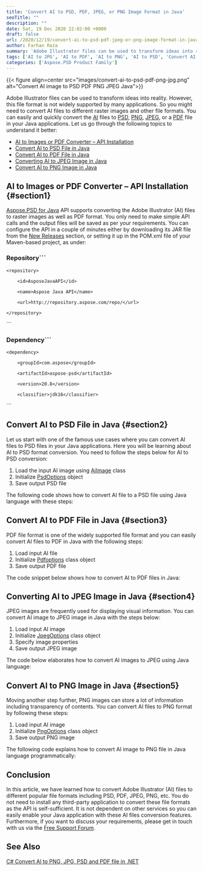 ```yaml
---
title: 'Convert AI to PSD, PDF, JPEG, or PNG Image Format in Java'
seoTitle: ""
description: ""
date: Sat, 19 Dec 2020 22:02:00 +0000
draft: false
url: /2020/12/19/convert-ai-to-psd-pdf-jpeg-or-png-image-format-in-java/
author: Farhan Raza
summary: 'Adobe Illustrator files can be used to transform ideas into reality. However, this file format is not widely supported by many applications. So you might need to convert AI files to different raster images and other file formats. You can easily and quickly **convert the AI files to PSD, PNG, JPEG, or a PDF file** in your Java applications.'
tags: ['AI to JPG', 'AI to PDF', 'AI to PNG', 'AI to PSD', 'Convert AI to Image in Java', 'Convert AI to JPG', 'Convert AI to PDF', 'Convert AI to PDF in Java', 'Convert AI to PNG', 'Convert AI to PSD']
categories: ['Aspose.PSD Product Family']
---
```




{{< figure align=center src="images/convert-ai-to-psd-pdf-png-jpg.png" alt="Convert AI image to PSD PDF PNG JPEG Java">}}


Adobe Illustrator files can be used to transform ideas into reality. However, this file format is not widely supported by many applications. So you might need to convert AI files to different raster images and other file formats. You can easily and quickly convert the [AI][1] files to [PSD][2], [PNG][3], [JPEG][4], or a [PDF][5] file in your Java applications. Let us go through the following topics to understand it better:

*   [AI to Images or PDF Converter – API Installation][6]
*   [Convert AI to PSD File in Java][7]
*   [Convert AI to PDF File in Java][8]
*   [Converting AI to JPEG Image in Java][9]
*   [Convert AI to PNG Image in Java][10]

## AI to Images or PDF Converter – API Installation {#section1}

[Aspose.PSD for Java][11] API supports converting the Adobe Illustrator (AI) files to raster images as well as PDF format. You only need to make simple API calls and the output files will be saved as per your requirements. You can configure the API in a couple of minutes either by downloading its JAR file from the [New Releases][12] section, or setting it up in the POM.xml file of your Maven-based project, as under:

### Repository```
<repositories>

    <repository>

        <id>AsposeJavaAPI</id>

        <name>Aspose Java API</name>

        <url>http://repository.aspose.com/repo/</url>

    </repository>

</repositories>
```

### Dependency```
 <dependencies>

    <dependency>

        <groupId>com.aspose</groupId>

        <artifactId>aspose-psd</artifactId>

        <version>20.8</version>

        <classifier>jdk16</classifier>

   </dependency>

</dependencies>
```

## Convert AI to PSD File in Java {#section2}

Let us start with one of the famous use cases where you can convert AI files to PSD files in your Java applications. Here you will be learning about AI to PSD format conversion. You need to follow the steps below for AI to PSD conversion:

1.  Load the input AI image using [AiImage][13] class
2.  Initialize [PsdOptions][14] object
3.  Save output PSD file

The following code shows how to convert AI file to a PSD file using Java language with these steps:



## Convert AI to PDF File in Java {#section3}

PDF file format is one of the widely supported file format and you can easily convert AI files to PDF in Java with the following steps:

1.  Load input AI file
2.  Initialize [Pdfoptions][15] class object
3.  Save output PDF file

The code snippet below shows how to convert AI to PDF files in Java:



## Converting AI to JPEG Image in Java {#section4}

JPEG images are frequently used for displaying visual information. You can convert AI image to JPEG image in Java with the steps below:

1.  Load input AI image
2.  Initialize [JpegOptions][16] class object
3.  Specify image properties
4.  Save output JPEG image

The code below elaborates how to convert AI images to JPEG using Java language:



## Convert AI to PNG Image in Java {#section5}

Moving another step further, PNG images can store a lot of information including transparency of contents. You can convert AI files to PNG format by following these steps:

1.  Load input AI image
2.  Initialize [PngOptions][17] class object
3.  Save output PNG image

The following code explains how to convert AI image to PNG file in Java language programmatically:



## Conclusion

In this article, we have learned how to convert Adobe Illustrator (AI) files to different popular file formats including PSD, PDF, JPEG, PNG, etc. You do not need to install any third-party application to convert these file formats as the API is self-sufficient. It is not dependent on other services so you can easily enable your Java application with these AI files conversion features. Furthermore, if you want to discuss your requirements, please get in touch with us via the [Free Support Forum][18].

## See Also

[C# Convert AI to PNG, JPG, PSD and PDF file in .NET][19]




[1]: https://en.wikipedia.org/wiki/Adobe_Illustrator_Artwork
[2]: https://docs.fileformat.com/image/psd/
[3]: https://docs.fileformat.com/image/png/
[4]: https://docs.fileformat.com/image/jpeg/
[5]: https://docs.fileformat.com/pdf/
[6]: #section1
[7]: #section2
[8]: #section3
[9]: #section4
[10]: #section5
[11]: https://products.aspose.com/psd/java
[12]: https://releases.aspose.com/
[13]: https://apireference.aspose.com/psd/java/com.aspose.psd.fileformats.ai/AiImage
[14]: https://apireference.aspose.com/psd/java/com.aspose.psd.imageoptions/PsdOptions
[15]: https://apireference.aspose.com/psd/java/com.aspose.psd.imageoptions/PdfOptions
[16]: https://apireference.aspose.com/psd/java/com.aspose.psd.imageoptions/JpegOptions
[17]: https://apireference.aspose.com/psd/java/com.aspose.psd.imageoptions/PngOptions
[18]: https://forum.aspose.com/c/psd
[19]: https://blog.aspose.com/2020/07/01/convert-ai-to-png-jpg-psd-and-pdf-csharp/





